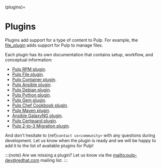 (plugins)=

# Plugins

Plugins add support for a type of content to Pulp. For example, the
[file_plugin](https://github.com/pulp/pulp_file) adds support for Pulp to manage files.

Each plugin has its own documentation that contains setup, workflow, and conceptual information:

- [Pulp RPM plugin](https://docs.pulpproject.org/pulp_rpm/).
- [Pulp File plugin](https://docs.pulpproject.org/pulp_file/).
- [Pulp Container plugin](https://docs.pulpproject.org/pulp_container/).
- [Pulp Ansible plugin](https://docs.pulpproject.org/pulp_ansible/).
- [Pulp Debian plugin](https://docs.pulpproject.org/pulp_deb/).
- [Pulp Python plugin](https://docs.pulpproject.org/pulp_python/).
- [Pulp Gem plugin](https://docs.pulpproject.org/pulp_gem/).
- [Pulp Chef Cookbook plugin](https://github.com/pulp/pulp_cookbook/blob/master/README.rst/).
- [Pulp Maven plugin](https://docs.pulpproject.org/pulp_maven/).
- [Ansible GalaxyNG plugin](https://github.com/ansible/galaxy_ng/blob/master/README.md/).
- [Pulp Certguard plugin](https://docs.pulpproject.org/certguard/).
- [Pulp 2-to-3 Migration plugin](https://docs.pulpproject.org/pulp_2to3_migration/).

And don't hesitate to {ref}`contact us<community>` with any questions during development.
Let us know when the plugin is ready and we will be happy to add it to the list of available plugins for Pulp!

:::{note}
Are we missing a plugin? Let us know via the <mailto:pulp-dev@redhat.com> mailing list.
:::
